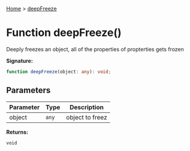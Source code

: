 [Home](../index.md) &gt; [deepFreeze](./deepfreeze_1.md)

# Function deepFreeze()

Deeply freezes an object, all of the properties of propterties gets frozen

<b>Signature:</b>

```typescript
function deepFreeze(object: any): void;
```

## Parameters

|  Parameter | Type | Description |
|  --- | --- | --- |
|  object | `any` | object to freez |

<b>Returns:</b>

`void`


